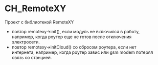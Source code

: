 # CH_RemoteXY
Проект с библиотекой RemoteXY
+ повтор remotexy->init(), если модуль не включился в работу, например, когда роутер еще не готов после отключения электросети.
+ повтор  remotexy->initCloud() со сбросом роутера, если нет интернета, например, когда роутер завис или gsm modem потерял связь со станцией. 
